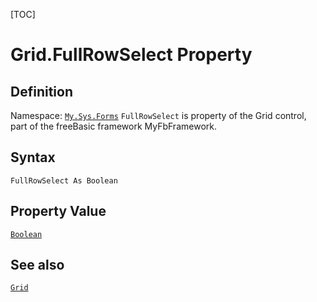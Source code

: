 [TOC]
# Grid.FullRowSelect Property

## Definition
Namespace: [`My.Sys.Forms`](My.Sys.Forms.md)
`FullRowSelect` is property of the Grid control, part of the freeBasic framework MyFbFramework.
## Syntax
```freeBasic
FullRowSelect As Boolean
```
## Property Value
[`Boolean`]("https://www.freebasic.net/wiki/KeyPgBoolean")
## See also
[`Grid`](Grid.md)

